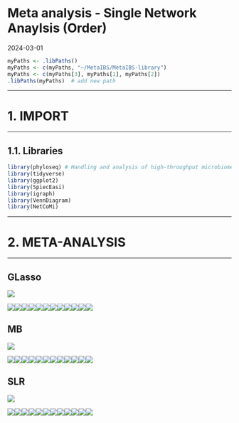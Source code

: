 Meta analysis - Single Network Anaylsis (Order)
================
2024-03-01

``` r
myPaths <- .libPaths()
myPaths <- c(myPaths, "~/MetaIBS/MetaIBS-library")
myPaths <- c(myPaths[3], myPaths[1], myPaths[2])
.libPaths(myPaths)  # add new path
```

------------------------------------------------------------------------

# 1. IMPORT

------------------------------------------------------------------------

## 1.1. Libraries

``` r
library(phyloseq) # Handling and analysis of high-throughput microbiome census data.
library(tidyverse)
library(ggplot2)
library(SpiecEasi)
library(igraph)
library(VennDiagram)
library(NetCoMi)
```

------------------------------------------------------------------------

# 2. META-ANALYSIS

------------------------------------------------------------------------

## GLasso

![](~/MetaIBS/outputs/single-network-analysis/Individual/plots/Order/meta-analysis-glasso-1.png)<!-- -->

![](~/MetaIBS/outputs/single-network-analysis/Individual/plots/Order/single-network-glasso-1.png)<!-- -->![](~/MetaIBS/outputs/single-network-analysis/Individual/plots/Order/single-network-glasso-2.png)<!-- -->![](~/MetaIBS/outputs/single-network-analysis/Individual/plots/Order/single-network-glasso-3.png)<!-- -->![](~/MetaIBS/outputs/single-network-analysis/Individual/plots/Order/single-network-glasso-4.png)<!-- -->![](~/MetaIBS/outputs/single-network-analysis/Individual/plots/Order/single-network-glasso-5.png)<!-- -->![](~/MetaIBS/outputs/single-network-analysis/Individual/plots/Order/single-network-glasso-6.png)<!-- -->![](~/MetaIBS/outputs/single-network-analysis/Individual/plots/Order/single-network-glasso-7.png)<!-- -->![](~/MetaIBS/outputs/single-network-analysis/Individual/plots/Order/single-network-glasso-8.png)<!-- -->![](~/MetaIBS/outputs/single-network-analysis/Individual/plots/Order/single-network-glasso-9.png)<!-- -->![](~/MetaIBS/outputs/single-network-analysis/Individual/plots/Order/single-network-glasso-10.png)<!-- -->![](~/MetaIBS/outputs/single-network-analysis/Individual/plots/Order/single-network-glasso-11.png)<!-- -->![](~/MetaIBS/outputs/single-network-analysis/Individual/plots/Order/single-network-glasso-12.png)<!-- -->

## MB

![](~/MetaIBS/outputs/single-network-analysis/Individual/plots/Order/meta-analysis-mb-1.png)<!-- -->

![](~/MetaIBS/outputs/single-network-analysis/Individual/plots/Order/single-network-mb-1.png)<!-- -->![](~/MetaIBS/outputs/single-network-analysis/Individual/plots/Order/single-network-mb-2.png)<!-- -->![](~/MetaIBS/outputs/single-network-analysis/Individual/plots/Order/single-network-mb-3.png)<!-- -->![](~/MetaIBS/outputs/single-network-analysis/Individual/plots/Order/single-network-mb-4.png)<!-- -->![](~/MetaIBS/outputs/single-network-analysis/Individual/plots/Order/single-network-mb-5.png)<!-- -->![](~/MetaIBS/outputs/single-network-analysis/Individual/plots/Order/single-network-mb-6.png)<!-- -->![](~/MetaIBS/outputs/single-network-analysis/Individual/plots/Order/single-network-mb-7.png)<!-- -->![](~/MetaIBS/outputs/single-network-analysis/Individual/plots/Order/single-network-mb-8.png)<!-- -->![](~/MetaIBS/outputs/single-network-analysis/Individual/plots/Order/single-network-mb-9.png)<!-- -->![](~/MetaIBS/outputs/single-network-analysis/Individual/plots/Order/single-network-mb-10.png)<!-- -->![](~/MetaIBS/outputs/single-network-analysis/Individual/plots/Order/single-network-mb-11.png)<!-- -->![](~/MetaIBS/outputs/single-network-analysis/Individual/plots/Order/single-network-mb-12.png)<!-- -->

## SLR

![](~/MetaIBS/outputs/single-network-analysis/Individual/plots/Order/meta-analysis-slr-1.png)<!-- -->

![](~/MetaIBS/outputs/single-network-analysis/Individual/plots/Order/single-network-slr-1.png)<!-- -->![](~/MetaIBS/outputs/single-network-analysis/Individual/plots/Order/single-network-slr-2.png)<!-- -->![](~/MetaIBS/outputs/single-network-analysis/Individual/plots/Order/single-network-slr-3.png)<!-- -->![](~/MetaIBS/outputs/single-network-analysis/Individual/plots/Order/single-network-slr-4.png)<!-- -->![](~/MetaIBS/outputs/single-network-analysis/Individual/plots/Order/single-network-slr-5.png)<!-- -->![](~/MetaIBS/outputs/single-network-analysis/Individual/plots/Order/single-network-slr-6.png)<!-- -->![](~/MetaIBS/outputs/single-network-analysis/Individual/plots/Order/single-network-slr-7.png)<!-- -->![](~/MetaIBS/outputs/single-network-analysis/Individual/plots/Order/single-network-slr-8.png)<!-- -->![](~/MetaIBS/outputs/single-network-analysis/Individual/plots/Order/single-network-slr-9.png)<!-- -->![](~/MetaIBS/outputs/single-network-analysis/Individual/plots/Order/single-network-slr-10.png)<!-- -->![](~/MetaIBS/outputs/single-network-analysis/Individual/plots/Order/single-network-slr-11.png)<!-- -->![](~/MetaIBS/outputs/single-network-analysis/Individual/plots/Order/single-network-slr-12.png)<!-- -->
